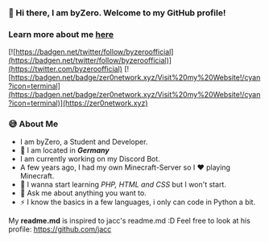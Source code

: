 
### 👋 Hi there, I am byZero. Welcome to my GitHub profile!
### Learn more about me [here](https://github.com/byZeroOfficial/byZeroOfficial/blob/main/aboutme.md)
[![https://badgen.net/twitter/follow/byzeroofficial](https://badgen.net/twitter/follow/byzeroofficial)](https://twitter.com/byzeroofficial) [![https://badgen.net/badge/zer0network.xyz/Visit%20my%20Website!/cyan?icon=terminal](https://badgen.net/badge/zer0network.xyz/Visit%20my%20Website!/cyan?icon=terminal)](https://zer0network.xyz)

### 😅 About Me

- I am byZero, a Student and Developer. 
- 📌 I am located in ***Germany*** 
- I am currently working on my Discord Bot. 
- A few years ago, I had my own Minecraft-Server so I ❤ playing Minecraft. 
- 🌱 I wanna start learning *PHP, HTML and CSS* but I won't start. 
- 💬 Ask me about anything you want to. 
- ⚡ I know the basics in a few languages, i only can code in Python a bit.

My **readme.md** is inspired to jacc's readme.md :D
Feel free to look at his profile: https://github.com/jacc
